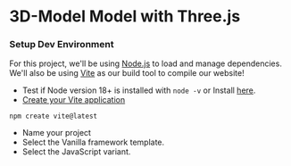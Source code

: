 # 3D-Model Model with Three.js

### Setup Dev Environment

For this project, we'll be using [Node.js](https://nodejs.org/en) to load and manage dependencies. We'll also be using [Vite](https://vite.dev/guide/) as our build tool to compile our website!

- Test if Node version 18+ is installed with `node -v` or Install [here](https://nodejs.org/en/download/package-manager).
- [Create your Vite application]()
```
npm create vite@latest
```
- Name your project
- Select the Vanilla framework template.
- Select the JavaScript variant.
